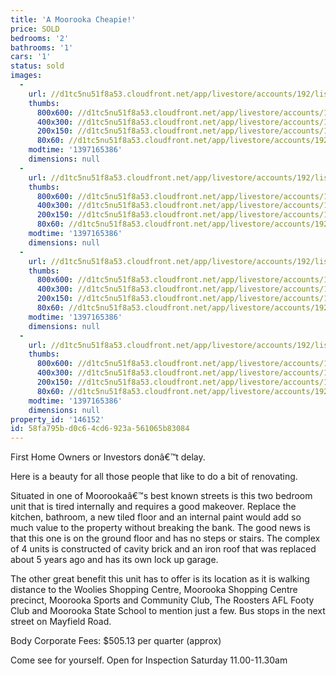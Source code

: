 ```yaml
---
title: 'A Moorooka Cheapie!'
price: SOLD
bedrooms: '2'
bathrooms: '1'
cars: '1'
status: sold
images:
  -
    url: //d1tc5nu51f8a53.cloudfront.net/app/livestore/accounts/192/listings/98194/images/20130509045131-54636_8816312207_20140411032159.jpg
    thumbs:
      800x600: //d1tc5nu51f8a53.cloudfront.net/app/livestore/accounts/192/listings/98194/images/20130509045131-54636_8816312207_20140411032159_800x600.jpg
      400x300: //d1tc5nu51f8a53.cloudfront.net/app/livestore/accounts/192/listings/98194/images/20130509045131-54636_8816312207_20140411032159_400x300.jpg
      200x150: //d1tc5nu51f8a53.cloudfront.net/app/livestore/accounts/192/listings/98194/images/20130509045131-54636_8816312207_20140411032159_200x150.jpg
      80x60: //d1tc5nu51f8a53.cloudfront.net/app/livestore/accounts/192/listings/98194/images/20130509045131-54636_8816312207_20140411032159_80x60.jpg
    modtime: '1397165386'
    dimensions: null
  -
    url: //d1tc5nu51f8a53.cloudfront.net/app/livestore/accounts/192/listings/98194/images/20130509045125-42828_930675715_20140411032200.jpg
    thumbs:
      800x600: //d1tc5nu51f8a53.cloudfront.net/app/livestore/accounts/192/listings/98194/images/20130509045125-42828_930675715_20140411032200_800x600.jpg
      400x300: //d1tc5nu51f8a53.cloudfront.net/app/livestore/accounts/192/listings/98194/images/20130509045125-42828_930675715_20140411032200_400x300.jpg
      200x150: //d1tc5nu51f8a53.cloudfront.net/app/livestore/accounts/192/listings/98194/images/20130509045125-42828_930675715_20140411032200_200x150.jpg
      80x60: //d1tc5nu51f8a53.cloudfront.net/app/livestore/accounts/192/listings/98194/images/20130509045125-42828_930675715_20140411032200_80x60.jpg
    modtime: '1397165386'
    dimensions: null
  -
    url: //d1tc5nu51f8a53.cloudfront.net/app/livestore/accounts/192/listings/98194/images/20130509045142-49882_1559213795_20140411032205.jpg
    thumbs:
      800x600: //d1tc5nu51f8a53.cloudfront.net/app/livestore/accounts/192/listings/98194/images/20130509045142-49882_1559213795_20140411032205_800x600.jpg
      400x300: //d1tc5nu51f8a53.cloudfront.net/app/livestore/accounts/192/listings/98194/images/20130509045142-49882_1559213795_20140411032205_400x300.jpg
      200x150: //d1tc5nu51f8a53.cloudfront.net/app/livestore/accounts/192/listings/98194/images/20130509045142-49882_1559213795_20140411032205_200x150.jpg
      80x60: //d1tc5nu51f8a53.cloudfront.net/app/livestore/accounts/192/listings/98194/images/20130509045142-49882_1559213795_20140411032205_80x60.jpg
    modtime: '1397165386'
    dimensions: null
  -
    url: //d1tc5nu51f8a53.cloudfront.net/app/livestore/accounts/192/listings/98194/images/20130509045138-80027_942161050_20140411032205.jpg
    thumbs:
      800x600: //d1tc5nu51f8a53.cloudfront.net/app/livestore/accounts/192/listings/98194/images/20130509045138-80027_942161050_20140411032205_800x600.jpg
      400x300: //d1tc5nu51f8a53.cloudfront.net/app/livestore/accounts/192/listings/98194/images/20130509045138-80027_942161050_20140411032205_400x300.jpg
      200x150: //d1tc5nu51f8a53.cloudfront.net/app/livestore/accounts/192/listings/98194/images/20130509045138-80027_942161050_20140411032205_200x150.jpg
      80x60: //d1tc5nu51f8a53.cloudfront.net/app/livestore/accounts/192/listings/98194/images/20130509045138-80027_942161050_20140411032205_80x60.jpg
    modtime: '1397165386'
    dimensions: null
property_id: '146152'
id: 58fa795b-d0c6-4cd6-923a-561065b83084
---
```

First Home Owners or Investors donâ€™t delay.

Here is a beauty for all those people that like to do a bit of renovating. 

Situated in one of Moorookaâ€™s best known streets is this two bedroom unit that is tired internally and requires a good makeover. Replace the kitchen, bathroom, a new tiled floor and an internal paint would add so much value to the property without breaking the bank. The good news is that this one is on the ground floor and has no steps or stairs. The complex of 4 units is constructed of cavity brick and an iron roof that was replaced about 5 years ago and has its own lock up garage.

The other great benefit this unit has to offer is its location as it is walking distance to the Woolies Shopping Centre, Moorooka Shopping Centre precinct, Moorooka Sports and Community Club, The Roosters AFL Footy Club and Moorooka State School to mention just a few. Bus stops in the next street on Mayfield Road.

Body Corporate Fees: $505.13 per quarter (approx)

Come see for yourself. Open for Inspection Saturday 11.00-11.30am